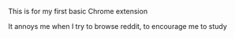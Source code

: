 This is for my first basic Chrome extension

It annoys me when I try to browse reddit, to encourage me to study